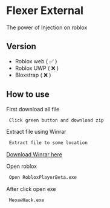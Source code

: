 # Flexer External

The power of Injection on roblox

## Version

- Roblox web ( ✅ )
- Roblox UWP ( ❌ )
- Bloxstrap ( ❌ )

## How to use

First download all file

```bash
 Click green button and download zip
```

Extract file using Winrar

```bash
 Extract file to some location
```

[Download Winrar here](https://www.winrar.in.th/download-winrar-for-windows)

Open roblox

```bash
 Open RobloxPlayerBeta.exe
```

After click open exe

```bash
 MeoawHack.exe
```
